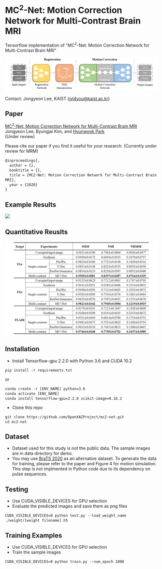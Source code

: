 # MC<sup>2</sup>-Net: Motion Correction Network for Multi-Contrast Brain MRI

Tensorflow implementation of "MC<sup>2</sup>-Net: Motion Correction Network for Multi-Contrast Brain MRI" 

![](figure/figure1.png)

Contact: Jongyeon Lee, KAIST (jyl4you@kaist.ac.kr)

## Paper
[MC<sup>2</sup>-Net: Motion Correction Network for Multi-Contrast Brain MRI]() <br />
Jongyeon Lee, Byungjai Kim, and [Hyunwook Park](http://athena.kaist.ac.kr) <br />
(Under review)

Please cite our paper if you find it useful for your research. (Currently under review for MRM)

```
@inproceedings{,
  author = {},
  booktitle = {},
  title = {MC2-Net: Motion Correction Network for Multi-Contrast Brain MRI},
  year = {2020}
}
```

## Example Results

![](figure/figure2.png)

## Quantitative Reuslts

![](figure/figure3.png)

## Installation
* Install Tensorflow-gpu 2.2.0 with Python 3.6 and CUDA 10.2

```
pip install -r requirements.txt
```
or
```
conda create -r [ENV_NAME] python=3.6
conda activate [ENV_NAME]
conda install tensorflow-gpu=2.2.0 scikit-image=0.16.2
```

* Clone this repo
```
git clone https://github.com/OpenXAIProject/mc2-net.git
cd mc2-net
```

## Dataset
* Dataset used for this study is not the public data. The sample images are in data directory for demo.
* You may use [BraTS 2020](https://ipp.cbica.upenn.edu/#BraTS20_registration) as an alternative dataset. To generate the data for training, please refer to the paper and Figure 4 for motion simulation. This step is not implmented in Python code due to its dependency on pulse sequences.

## Testing
* Use CUDA_VISIBLE_DEVICES for GPU selection
* Evaluate the predicted images and save them as png files

```
CUDA_VISIBLE_DEVICES=0 python test.py --load_weight_name ./weight/[weight filename].h5
```

## Training Examples
* Use CUDA_VISIBLE_DEVICES for GPU selection
* Train the sample images

```
CUDA_VISIBLE_DEVICES=0 python train.py --num_epoch 1000
```



